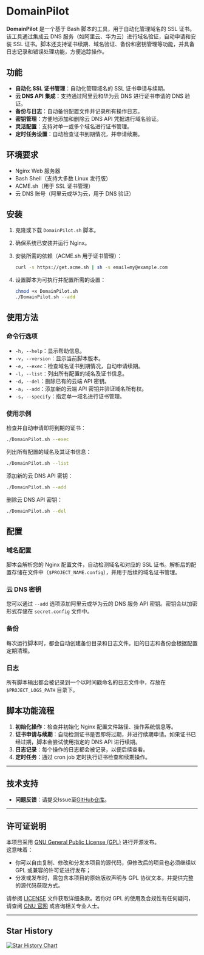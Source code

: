 
# DomainPilot

**DomainPilot** 是一个基于 Bash 脚本的工具，用于自动化管理域名的 SSL 证书。该工具通过集成云 DNS 服务（如阿里云、华为云）进行域名验证，自动申请和安装 SSL 证书。脚本还支持证书续期、域名验证、备份和密钥管理等功能，并具备日志记录和错误处理功能，方便追踪操作。

## 功能

- **自动化 SSL 证书管理**：自动化管理域名的 SSL 证书申请与续期。
- **云 DNS API 集成**：支持通过阿里云和华为云 DNS 进行证书申请的 DNS 验证。
- **备份与日志**：自动备份配置文件并记录所有操作日志。
- **密钥管理**：方便地添加和删除云 DNS API 凭据进行域名验证。
- **灵活配置**：支持对单一或多个域名进行证书管理。
- **定时任务设置**：自动检查证书到期情况，并申请续期。

## 环境要求

- Nginx Web 服务器
- Bash Shell（支持大多数 Linux 发行版）
- ACME.sh（用于 SSL 证书管理）
- 云 DNS 账号（阿里云或华为云，用于 DNS 验证）

## 安装

1. 克隆或下载 `DomainPilot.sh` 脚本。
2. 确保系统已安装并运行 Nginx。
3. 安装所需的依赖（ACME.sh 用于证书管理）：
   
   ```bash
   curl -s https://get.acme.sh | sh -s email=my@example.com
   ```

4. 设置脚本为可执行并配置所需的设置：

   ```bash
   chmod +x DomainPilot.sh
   ./DomainPilot.sh --add
   ```

## 使用方法

### 命令行选项

- `-h`，`--help`：显示帮助信息。
- `-v`，`--version`：显示当前脚本版本。
- `-e`，`--exec`：检查域名证书到期情况，自动申请续期。
- `-l`，`--list`：列出所有配置的域名及证书信息。
- `-d`，`--del`：删除已有的云端 API 密钥。
- `-a`，`--add`：添加新的云端 API 密钥并验证域名所有权。
- `-s`，`--specify`：指定单一域名进行证书管理。

### 使用示例

检查并自动申请即将到期的证书：

```bash
./DomainPilot.sh --exec
```

列出所有配置的域名及其证书信息：

```bash
./DomainPilot.sh --list
```

添加新的云 DNS API 密钥：

```bash
./DomainPilot.sh --add
```

删除云 DNS API 密钥：

```bash
./DomainPilot.sh --del
```

## 配置

### 域名配置

脚本会解析您的 Nginx 配置文件，自动检测域名和对应的 SSL 证书。解析后的配置存储在文件中（`$PROJECT_NAME.config`），并用于后续的域名证书管理。

### 云 DNS 密钥

您可以通过 `--add` 选项添加阿里云或华为云的 DNS 服务 API 密钥。密钥会以加密形式存储在 `secret.config` 文件中。

### 备份

每次运行脚本时，都会自动创建备份目录和日志文件。旧的日志和备份会根据配置定期清理。

### 日志

所有脚本输出都会被记录到一个以时间戳命名的日志文件中，存放在 `$PROJECT_LOGS_PATH` 目录下。

## 脚本功能流程

1. **初始化操作**：检查并初始化 Nginx 配置文件路径、操作系统信息等。
2. **证书申请与续期**：自动检测证书是否即将过期，并进行续期申请。如果证书已经过期，脚本会尝试使用指定的 DNS API 进行续期。
3. **日志记录**：每个操作的日志都会被记录，以便后续查看。
4. **定时任务**：通过 cron job 定时执行证书检查和续期操作。

---

## 技术支持

- **问题反馈**：请提交Issue至[GitHub仓库](https://github.com/WillemCode/DomainPilot/issues)。

---

## 许可证说明

本项目采用 [GNU General Public License (GPL)](./LICENSE) 进行开源发布。  
这意味着：

- 你可以自由复制、修改和分发本项目的源代码，但修改后的项目也必须继续以 GPL 或兼容的许可证进行发布；
- 分发或发布时，需包含本项目的原始版权声明与 GPL 协议文本，并提供完整的源代码获取方式。

请参阅 [LICENSE](./LICENSE) 文件获取详细条款。若你对 GPL 的使用及合规性有任何疑问，请查阅 [GNU 官网](https://www.gnu.org/licenses/) 或咨询相关专业人士。

---

## Star History

[![Star History Chart](https://api.star-history.com/svg?repos=WillemCode/DomainPilot&type=Date)](https://www.star-history.com/#WillemCode/DomainPilot&Date)
